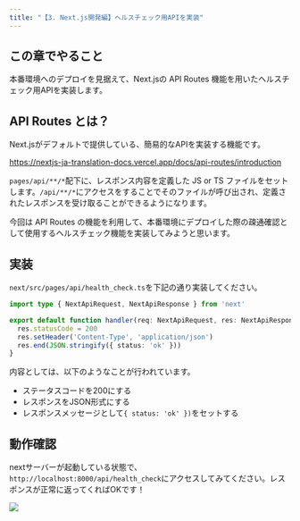 ```yaml
---
title: "【3. Next.js開発編】ヘルスチェック用APIを実装"
---
```


## この章でやること

本番環境へのデプロイを見据えて、Next.jsの API Routes 機能を用いたヘルスチェック用APIを実装します。

## API Routes とは？

Next.jsがデフォルトで提供している、簡易的なAPIを実装する機能です。

https://nextjs-ja-translation-docs.vercel.app/docs/api-routes/introduction

`pages/api/**/*`配下に、レスポンス内容を定義した JS or TS ファイルをセットします。`/api/**/*`にアクセスをすることでそのファイルが呼び出され、定義されたレスポンスを受け取ることができるようになります。

今回は API Routes の機能を利用して、本番環境にデプロイした際の疎通確認として使用するヘルスチェック機能を実装してみようと思います。

## 実装

`next/src/pages/api/health_check.ts`を下記の通り実装してください。

```ts:next/src/pages/api/health_check.ts
import type { NextApiRequest, NextApiResponse } from 'next'

export default function handler(req: NextApiRequest, res: NextApiResponse) {
  res.statusCode = 200
  res.setHeader('Content-Type', 'application/json')
  res.end(JSON.stringify({ status: 'ok' }))
}
```

内容としては、以下のようなことが行われています。

- ステータスコードを200にする
- レスポンスをJSON形式にする
- レスポンスメッセージとして`{ status: 'ok' })`をセットする

## 動作確認

nextサーバーが起動している状態で、`http://localhost:8000/api/health_check`にアクセスしてみてください。レスポンスが正常に返ってくればOKです！

![](https://storage.googleapis.com/zenn-user-upload/ec9c6bc24a53-20230819.png)
